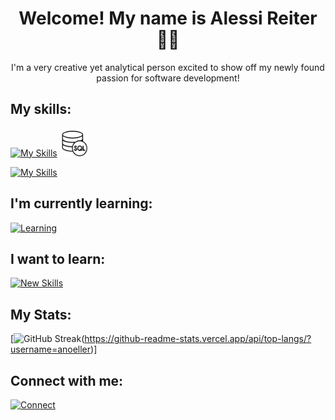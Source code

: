 <div align="center">
<h1> Welcome!  My name is Alessi Reiter 👩‍💻</h1>
<p> I'm a very creative yet analytical person excited to show off my newly found passion for software development!</p>
</div>

## My skills:

<div>

[![My Skills](https://skillicons.dev/icons?i=py,html,css,js,java)](https://skillicons.dev)
<img src="sqlLogo.jpg" alt="SQL" width=45px height=45px>

[![My Skills](https://skillicons.dev/icons?i=vscode,git,github,eclipse)](https://skillicons.dev)

</div>

## I'm currently learning:

<div>

[![Learning](https://skillicons.dev/icons?i=react)](https://skillicons.dev)

</div>

## I want to learn:

<div>

[![New Skills](https://skillicons.dev/icons?i=angular,bootstrap,django)](https://skillicons.dev)

</div>

## My Stats:

<div>
  
[![GitHub Streak](https://streak-stats.demolab.com?user=anoeller&theme=blue-green)(https://github-readme-stats.vercel.app/api/top-langs/?username=anoeller)]

<!-- (https://git.io/streak-stats)

[![Top Langs]](https://github.com/anoeller/github-readme-stats) -->

</div>

## Connect with me:

<div>

[![Connect](https://skillicons.dev/icons?i=linkedin)](https://www.linkedin.com/in/alessi-reiter/)

</div>

